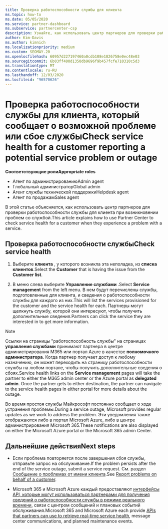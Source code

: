 ```yaml
---
title: Проверка работоспособности службы для клиента
ms.topic: how-to
ms.date: 05/05/2020
ms.service: partner-dashboard
ms.subservice: partnercenter-csp
description: Узнайте, как использовать центр партнеров для проверки работоспособности службы для клиента при возникновении проблем со службой.
author: Kim-Davis
ms.author: kimnich
ms.localizationpriority: medium
ms.custom: SEOMAY.20
ms.openlocfilehash: 60957d227197460a0cdb108e1826758e0ec48e03
ms.sourcegitcommit: 6b03ff400d1350db9696f9b457fcfe710310c5d3
ms.translationtype: MT
ms.contentlocale: ru-RU
ms.lasthandoff: 12/03/2020
ms.locfileid: "96570626"
---
```

# <a name="check-service-health-for-a-customer-reporting-a-potential-service-problem-or-outage"></a><span data-ttu-id="16cc0-103">Проверка работоспособности службы для клиента, который сообщает о возможной проблеме или сбое службы</span><span class="sxs-lookup"><span data-stu-id="16cc0-103">Check service health for a customer reporting a potential service problem or outage</span></span>

<span data-ttu-id="16cc0-104">**Соответствующие роли**</span><span class="sxs-lookup"><span data-stu-id="16cc0-104">**Appropriate roles**</span></span>

- <span data-ttu-id="16cc0-105">Агент по администрированию</span><span class="sxs-lookup"><span data-stu-id="16cc0-105">Admin agent</span></span>
- <span data-ttu-id="16cc0-106">Глобальный администратор</span><span class="sxs-lookup"><span data-stu-id="16cc0-106">Global admin</span></span>
- <span data-ttu-id="16cc0-107">Агент службы технической поддержки</span><span class="sxs-lookup"><span data-stu-id="16cc0-107">Helpdesk agent</span></span>
- <span data-ttu-id="16cc0-108">Агент по продажам</span><span class="sxs-lookup"><span data-stu-id="16cc0-108">Sales agent</span></span>

<span data-ttu-id="16cc0-109">В этой статье объясняется, как использовать центр партнеров для проверки работоспособности службы для клиента при возникновении проблем со службой.</span><span class="sxs-lookup"><span data-stu-id="16cc0-109">This article explains how to use Partner Center to check service health for a customer when they experience a problem with a service.</span></span> 

## <a name="check-service-health"></a><span data-ttu-id="16cc0-110">Проверка работоспособности службы</span><span class="sxs-lookup"><span data-stu-id="16cc0-110">Check service health</span></span>

1. <span data-ttu-id="16cc0-111">Выберите **клиента** , у которого возникла эта неполадка, из **списка клиентов**.</span><span class="sxs-lookup"><span data-stu-id="16cc0-111">Select the **Customer** that is having the issue from the **Customer list**.</span></span>

2. <span data-ttu-id="16cc0-112">В меню слева выберите **Управление службами** .</span><span class="sxs-lookup"><span data-stu-id="16cc0-112">Select **Service management** from the left menu.</span></span> <span data-ttu-id="16cc0-113">В нем будут перечислены службы, подготовленные для клиента, и сведения о работоспособности службы для каждого из них.</span><span class="sxs-lookup"><span data-stu-id="16cc0-113">This will list the services provisioned for the customer and the service health for each.</span></span> <span data-ttu-id="16cc0-114">Партнеры могут щелкнуть службу, которой они интересуют, чтобы получить дополнительные сведения.</span><span class="sxs-lookup"><span data-stu-id="16cc0-114">Partners can click the service they are interested in to get more information.</span></span> 

>[!NOTE] 
> <span data-ttu-id="16cc0-115">Ссылки на страницы "работоспособность службы" на страницах **управления службами** принимают партнера в центре администрирования M365 или портал Azure в качестве **полномочного администратора**. Когда партнер получает доступ к любому назначению, он может переходить на страницу работоспособности службы на любом портале, чтобы получить дополнительные сведения о сбоях.</span><span class="sxs-lookup"><span data-stu-id="16cc0-115">Service health links on the **Service management** pages will take the partner to either the M365 admin center or the Azure portal as **delegated admin**. Once the partner gets to either destination, the partner can navigate to the service health pages in either portal for more details about the outage.</span></span>
 
<span data-ttu-id="16cc0-116">Во время простоя службы Майкрософт постоянно сообщает о ходе устранения проблемы.</span><span class="sxs-lookup"><span data-stu-id="16cc0-116">During a service outage, Microsoft provides regular updates as we work to address the problem.</span></span> <span data-ttu-id="16cc0-117">Эти уведомления также отображаются либо в портал Microsoft Azure, либо в центре администрирования Microsoft 365.</span><span class="sxs-lookup"><span data-stu-id="16cc0-117">These notifications are also displayed on either the Microsoft Azure portal or the Microsoft 365 admin Center.</span></span>

## <a name="next-steps"></a><span data-ttu-id="16cc0-118">Дальнейшие действия</span><span class="sxs-lookup"><span data-stu-id="16cc0-118">Next steps</span></span> 

- <span data-ttu-id="16cc0-119">Если проблема повторяется после завершения сбоя службы, отправьте запрос на обслуживание.</span><span class="sxs-lookup"><span data-stu-id="16cc0-119">If the problem persists after the end of the service outage, submit a service request.</span></span> <span data-ttu-id="16cc0-120">См. раздел [Сообщение о проблемах от имени клиента](report-problems-on-behalf-of-a-customer.md).</span><span class="sxs-lookup"><span data-stu-id="16cc0-120">See [Report problems on behalf of a customer](report-problems-on-behalf-of-a-customer.md).</span></span>

- <span data-ttu-id="16cc0-121">Microsoft 365 и Microsoft Azure каждый предоставляют [интерфейсы API, которые могут использоваться партнерами для получения сведений о работоспособности службы в режиме реального времени](get-automated-service-notifications-with-our-apis.md), связи с центром сообщений и плановых событий обслуживания.</span><span class="sxs-lookup"><span data-stu-id="16cc0-121">Microsoft 365 and Microsoft Azure each provide [APIs that partners can use to retrieve real-time service health](get-automated-service-notifications-with-our-apis.md), message center communications, and planned maintenance events.</span></span>

 

